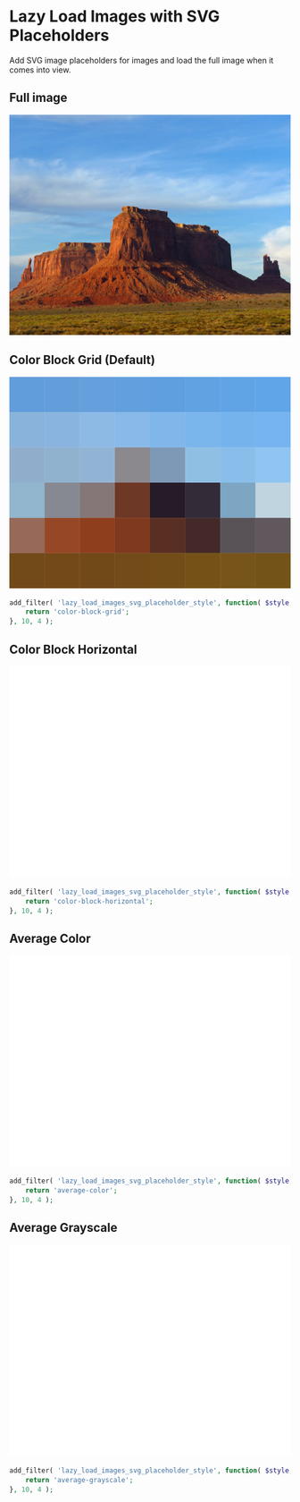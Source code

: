 Lazy Load Images with SVG Placeholders
======================================

Add SVG image placeholders for images and load the full image when it comes into view.

## Full image
<img alt="Full Image" title="Full Image" width="525" height="394" src="example-images/full-image.jpg" />

## Color Block Grid (Default)
![Block Grid Image](example-images/color-block-grid.svg)
```PHP
add_filter( 'lazy_load_images_svg_placeholder_style', function( $style, $image, $image_attr, $attachment_id ) {
	return 'color-block-grid';
}, 10, 4 );
```

## Color Block Horizontal
![Color Block Horizontal](example-images/color-block-horizontal.svg)
```PHP
add_filter( 'lazy_load_images_svg_placeholder_style', function( $style, $image, $image_attr, $attachment_id ) {
	return 'color-block-horizontal';
}, 10, 4 );
```

## Average Color
![Average Color](example-images/average-color.svg)
```PHP
add_filter( 'lazy_load_images_svg_placeholder_style', function( $style, $image, $image_attr, $attachment_id ) {
	return 'average-color';
}, 10, 4 );
```

## Average Grayscale
![Average Grayscale](example-images/average-grayscale.svg)
```PHP
add_filter( 'lazy_load_images_svg_placeholder_style', function( $style, $image, $image_attr, $attachment_id ) {
	return 'average-grayscale';
}, 10, 4 );
```
